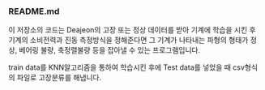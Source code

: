### README.md

 이 저장소의 코드는 Deajeon의 고장 또는 정상 데이터를 받아 기계에 학습을 시킨 후 기계의 소비전력과 진동 측정방식을 정해준다면
 그 기계가 나타내는 파형의 형태가 정상, 베어링 불량, 축정렬불량 등을 잡아낼 수 있는 프로그램입니다.
 
 train data를 KNN알고리즘을 통하여 학습시킨 후에 Test data를 넣었을 때 csv형식의 파일로 고장분류를 해냅니다.
